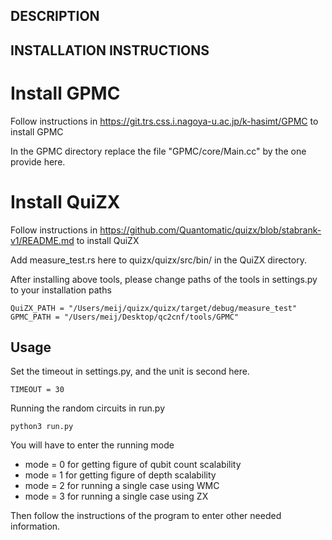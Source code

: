 ## DESCRIPTION

## INSTALLATION INSTRUCTIONS

# Install GPMC

Follow instructions in https://git.trs.css.i.nagoya-u.ac.jp/k-hasimt/GPMC to install GPMC 

In the GPMC directory replace the file "GPMC/core/Main.cc" by the one provide here.

# Install QuiZX

Follow instructions in https://github.com/Quantomatic/quizx/blob/stabrank-v1/README.md to install QuiZX
 
Add measure_test.rs here to quizx/quizx/src/bin/ in the QuiZX directory.

After installing above tools,
please change paths of the tools in settings.py to your installation paths
```
QuiZX_PATH = "/Users/meij/quizx/quizx/target/debug/measure_test"
GPMC_PATH = "/Users/meij/Desktop/qc2cnf/tools/GPMC"
``` 

## Usage
Set the timeout in settings.py, and the unit is second here.
```
TIMEOUT = 30
```
Running the random circuits in run.py

```
python3 run.py 
```
You will have to enter the running mode
- mode = 0 for getting figure of qubit count scalability
- mode = 1 for getting figure of depth scalability
- mode = 2 for running a single case using WMC
- mode = 3 for running a single case using ZX

Then follow the instructions of the program to enter other needed information.
